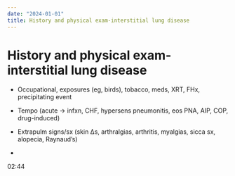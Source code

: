 ```yaml
---
date: "2024-01-01"
title: History and physical exam-interstitial lung disease
---
```


# History and physical exam-interstitial lung disease

* Occupational, exposures (eg, birds), tobacco, meds, XRT, FHx, precipitating event

* Tempo (acute → infxn, CHF, hypersens pneumonitis, eos PNA, AIP, COP, drug-induced)

* Extrapulm signs/sx (skin Δs, arthralgias, arthritis, myalgias, sicca sx, alopecia, Raynaud’s)
* 

02:44


